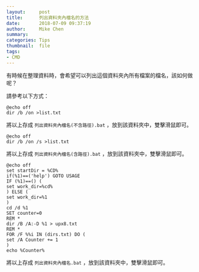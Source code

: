 ```yaml
---
layout:     post
title:      列出資料夾內檔名的方法
date:       2018-07-09 09:37:19
author:     Mike Chen
summary:    
categories: Tips
thumbnail:  file
tags:
- CMD
---
```


有時候在整理資料時，會希望可以列出這個資料夾內所有檔案的檔名，該如何做呢？<br>

請參考以下方式：

```
@echo off
dir /b /on >list.txt
```

將以上存成 `列出資料夾內檔名(不含路徑).bat` ，放到該資料夾中，雙擊滑鼠即可。


```
@echo off
dir /b /on /s >list.txt
```

將以上存成 `列出資料夾內檔名(含路徑).bat` ，放到該資料夾中，雙擊滑鼠即可。


```
@echo off 
set startDir = %CD% 
if(%1)==('help') GOTO USAGE 
IF (%1)==() ( 
set work_dir=%cd% 
) ELSE ( 
set work_dir=%1 
) 
cd /d %1 
SET counter=0 
REM * 
dir /B /A:-D %1 > upx8.txt 
REM * 
FOR /F %%i IN (dirs.txt) DO ( 
set /A Counter += 1 
) 
echo %Counter% 
```

將以上存成 `列出資料夾內檔名.bat` ，放到該資料夾中，雙擊滑鼠即可。